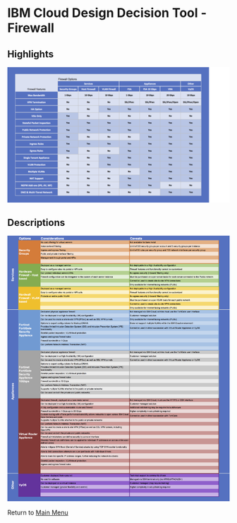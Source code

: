 # IBM Cloud Design Decision Tool - Firewall

## Highlights
![Bullet Format](/images/express_tool_firewall.png)

## Descriptions
![Descriptive Format](/images/rainbow_tool_firewall.png)

Return to [Main Menu](README.md)
